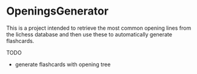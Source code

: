# OpeningsGenerator

This is a project intended to retrieve the most common opening lines from the lichess database and then use these to automatically generate flashcards.

TODO
- generate flashcards with opening tree